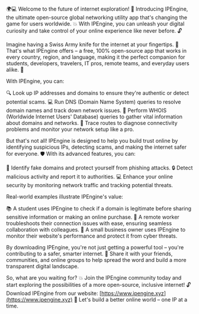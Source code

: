 🌍💻 Welcome to the future of internet exploration! 🚀 Introducing IPEngine, the ultimate open-source global networking utility app that's changing the game for users worldwide. 💥 With IPEngine, you can unleash your digital curiosity and take control of your online experience like never before. 🔓

Imagine having a Swiss Army knife for the internet at your fingertips. 🎯 That's what IPEngine offers – a free, 100% open-source app that works in every country, region, and language, making it the perfect companion for students, developers, travelers, IT pros, remote teams, and everyday users alike. 🌈

With IPEngine, you can:

🔍 Look up IP addresses and domains to ensure they're authentic or detect potential scams.
💻 Run DNS (Domain Name System) queries to resolve domain names and track down network issues.
💪 Perform WHOIS (Worldwide Internet Users' Database) queries to gather vital information about domains and networks.
📍 Trace routes to diagnose connectivity problems and monitor your network setup like a pro.

But that's not all! IPEngine is designed to help you build trust online by identifying suspicious IPs, detecting scams, and making the internet safer for everyone. 🛡️ With its advanced features, you can:

💯 Identify fake domains and protect yourself from phishing attacks.
🔒 Detect malicious activity and report it to authorities.
💻 Enhance your online security by monitoring network traffic and tracking potential threats.

Real-world examples illustrate IPEngine's value:

📚 A student uses IPEngine to check if a domain is legitimate before sharing sensitive information or making an online purchase.
🏢 A remote worker troubleshoots their connection issues with ease, ensuring seamless collaboration with colleagues.
💼 A small business owner uses IPEngine to monitor their website's performance and protect it from cyber threats.

By downloading IPEngine, you're not just getting a powerful tool – you're contributing to a safer, smarter internet. 🌟 Share it with your friends, communities, and online groups to help spread the word and build a more transparent digital landscape.

So, what are you waiting for? 💥 Join the IPEngine community today and start exploring the possibilities of a more open-source, inclusive internet! 🔓 Download IPEngine from our website: [https://www.ipengine.xyz](https://www.ipengine.xyz) 🚀 Let's build a better online world – one IP at a time.